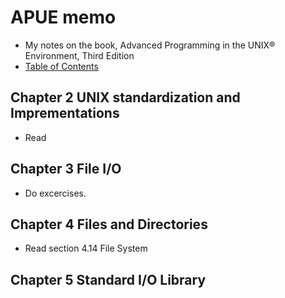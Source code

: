 # APUE memo

* My notes on the book, Advanced Programming in the UNIX® Environment, Third Edition
* [Table of Contents](http://apuebook.com/toc3e.html)

## Chapter 2 UNIX standardization and Imprementations

* Read

## Chapter 3 File I/O

* Do excercises.

## Chapter 4 Files and Directories

* Read section 4.14 File System

## Chapter 5 Standard I/O Library

<!--stackedit_data:
eyJoaXN0b3J5IjpbLTkwNjkwNzk2NCwtMTY4NDY3MjcxNywtMT
k5NDUyNjIwMl19
-->